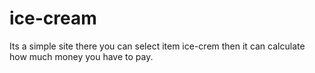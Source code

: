 # ice-cream
Its a simple site there you can select item ice-crem then it can calculate how much money you have to pay. 
